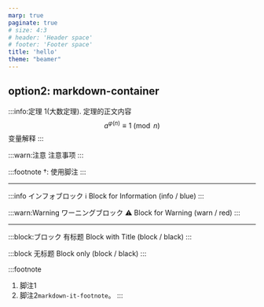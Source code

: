```yaml
---
marp: true
paginate: true
# size: 4:3
# header: 'Header space'
# footer: 'Footer space'
title: 'hello'
theme: "beamer"
---
```



## option2: markdown-container

:::info:定理 1(大数定理).
定理的正文内容
$$a^{\varphi(n)} \equiv 1 \pmod n$$
变量解释
:::

:::warn:注意
注意事项
:::

:::footnote
†: 使用脚注
:::

---

<!-- header: '中山大学' -->
<!-- footer: '地理学院' -->

:::info
インフォブロック :information_source:
Block for Information (info / blue)
:::

:::warn:Warning
ワーニングブロック :warning:
Block for Warning (warn / red)
:::

---

:::block:ブロック
有标题
Block with Title (block / black)
:::

:::block
无标题
Block only (block / black)
:::

:::footnote
1. 脚注1
2. 脚注2`markdown-it-footnote`。
:::
